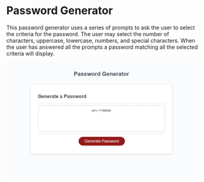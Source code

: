 # Password Generator

This password generator uses a series of prompts to ask the user to select the criteria for the password. The user may select the number of characters, uppercase, lowercase, numbers, and special characters. When the user has answered all the prompts a password matching all the selected criteria will display. 

<img src="assets\Screenshot 2021-01-06 211825.png">